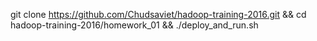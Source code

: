 git clone https://github.com/Chudsaviet/hadoop-training-2016.git && cd  hadoop-training-2016/homework_01 && ./deploy_and_run.sh